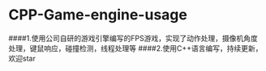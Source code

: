 ﻿# CPP-Game-engine-usage
####1.使用公司自研的游戏引擎编写的FPS游戏，实现了动作处理，摄像机角度处理，键鼠响应，碰撞检测，线程处理等
####2.使用C++语言编写，持续更新，欢迎star
